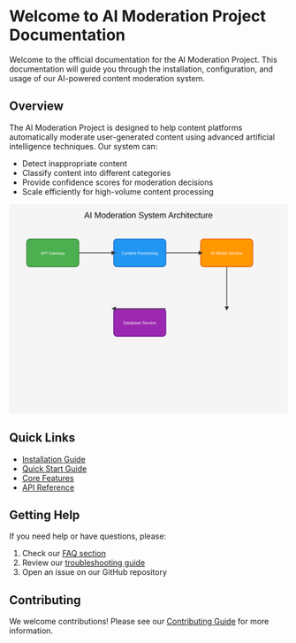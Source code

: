 # Welcome to AI Moderation Project Documentation

Welcome to the official documentation for the AI Moderation Project. This documentation will guide you through the installation, configuration, and usage of our AI-powered content moderation system.

## Overview

The AI Moderation Project is designed to help content platforms automatically moderate user-generated content using advanced artificial intelligence techniques. Our system can:

- Detect inappropriate content
- Classify content into different categories
- Provide confidence scores for moderation decisions
- Scale efficiently for high-volume content processing

![System Overview](./images/architecture-diagram.svg)

## Quick Links

- [Installation Guide](getting-started/installation.md)
- [Quick Start Guide](getting-started/quick-start.md)
- [Core Features](features/core-features.md)
- [API Reference](api/overview.md)

## Getting Help

If you need help or have questions, please:

1. Check our [FAQ section](getting-started/faq.md)
2. Review our [troubleshooting guide](getting-started/troubleshooting.md)
3. Open an issue on our GitHub repository

## Contributing

We welcome contributions! Please see our [Contributing Guide](getting-started/contributing.md) for more information.
